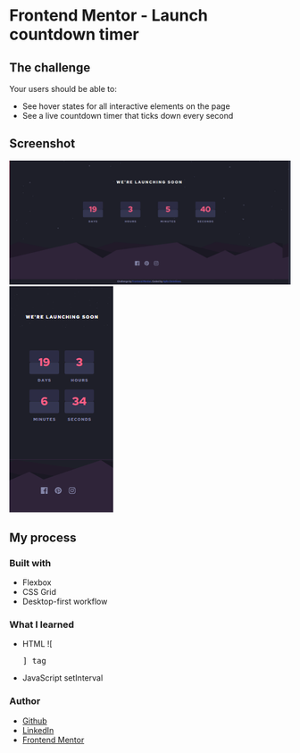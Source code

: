 # Frontend Mentor - Launch countdown timer

## The challenge

Your users should be able to:

- See hover states for all interactive elements on the page
- See a live countdown timer that ticks down every second

## Screenshot
![desktop-screenshot](/design/desktop.PNG?raw=true "Desktop")
![desktop-screenshot](/design/mobile.PNG?raw=true "Mobile")

## My process

### Built with
 - Flexbox
 - CSS Grid
 - Desktop-first workflow

### What I learned
 - HTML ![<pre>] tag
 - JavaScript setInterval

### Author
- [Github](https://github.com/AyllaChristinne)
- [LinkedIn](https://www.linkedin.com/in/aylla-christinne-766892173/)
- [Frontend Mentor](https://www.frontendmentor.io/profile/AyllaChristinne)
